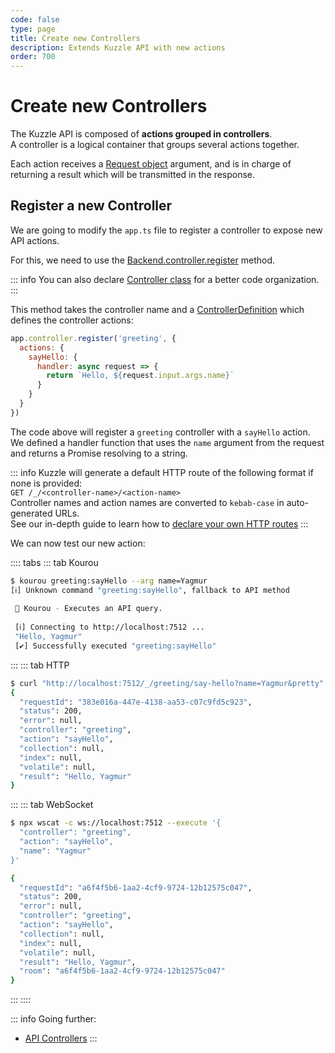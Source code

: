 ```yaml
---
code: false
type: page
title: Create new Controllers
description: Extends Kuzzle API with new actions
order: 700
---
```


# Create new Controllers

The Kuzzle API is composed of **actions grouped in controllers**.  
A controller is a logical container that groups several actions together.

Each action receives a [Request object](/core/2/some-link) argument, and is in charge of returning a result which will be transmitted in the response.

## Register a new Controller

We are going to modify the `app.ts` file to register a controller to expose new API actions.

For this, we need to use the [Backend.controller.register](/core/2/some-link) method.

::: info
You can also declare [Controller class](/core/2/some-link) for a better code organization.  
:::

This method takes the controller name and a [ControllerDefinition](/core/2/api/some-link) which defines the controller actions:

```js
app.controller.register('greeting', {
  actions: {
    sayHello: {
      handler: async request => {
        return `Hello, ${request.input.args.name}`
      }
    }
  }
})
```

The code above will register a `greeting` controller with a `sayHello` action.  
We defined a handler function that uses the `name` argument from the request and returns a Promise resolving to a string.  

::: info
Kuzzle will generate a default HTTP route of the following format if none is provided:   
`GET /_/<controller-name>/<action-name>`  
Controller names and action names are converted to `kebab-case` in auto-generated URLs.  
See our in-depth guide to learn how to [declare your own HTTP routes](/core/2/some-link)
:::

We can now test our new action:

:::: tabs
::: tab Kourou

```bash
$ kourou greeting:sayHello --arg name=Yagmur
[ℹ] Unknown command "greeting:sayHello", fallback to API method
 
 🚀 Kourou - Executes an API query.
 
 [ℹ] Connecting to http://localhost:7512 ...
 "Hello, Yagmur"
 [✔] Successfully executed "greeting:sayHello"
```

:::
::: tab HTTP

```bash
$ curl "http://localhost:7512/_/greeting/say-hello?name=Yagmur&pretty"
{
  "requestId": "383e016a-447e-4138-aa53-c07c9fd5c923",
  "status": 200,
  "error": null,
  "controller": "greeting",
  "action": "sayHello",
  "collection": null,
  "index": null,
  "volatile": null,
  "result": "Hello, Yagmur"
}
```

:::
::: tab WebSocket

```bash
$ npx wscat -c ws://localhost:7512 --execute '{
  "controller": "greeting",
  "action": "sayHello",
  "name": "Yagmur"
}'

{
  "requestId": "a6f4f5b6-1aa2-4cf9-9724-12b12575c047",
  "status": 200,
  "error": null,
  "controller": "greeting",
  "action": "sayHello",
  "collection": null,
  "index": null,
  "volatile": null,
  "result": "Hello, Yagmur",
  "room": "a6f4f5b6-1aa2-4cf9-9724-12b12575c047"
}
```

:::
::::

::: info
Going further:
 - [API Controllers](/core/2/some-link)
:::

<GuidesLinks 
  :prev="{ text: 'Create new Controllers', url: '/core/2/guides/getting-started/6-write-application/' }" 
  :next="{ text: 'Customize API Behavior', url: '/core/2/guides/getting-started/8-customize-api-behavior/' }" 
/>
